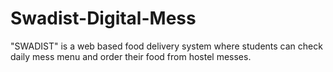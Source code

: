 # Swadist-Digital-Mess
 "SWADIST" is a web based food delivery system where students can check daily mess menu and order their food from hostel messes.
